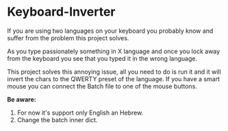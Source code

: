 # Keyboard-Inverter

If you are using two languages on your keyboard you probably know and suffer from the problem this project solves. 

As you type passionately something in X language and once you lock away from the keyboard you see that you typed it in the wrong language.

This project solves this annoying issue, all you need to do is run it and it will invert the chars to the QWERTY preset of the language.
If you have a smart mouse you can connect the Batch file to one of the mouse buttons.

**Be aware:**
1. For now it's support only English an Hebrew.
2. Change the batch inner dict.
